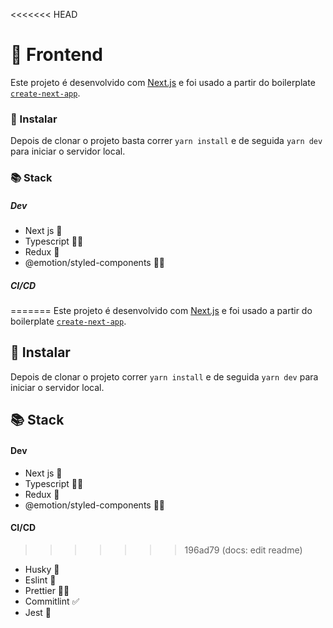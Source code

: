 <<<<<<< HEAD
# 🎨 Frontend

Este projeto é desenvolvido com [Next.js](https://nextjs.org/) e foi usado a partir do boilerplate [`create-next-app`](https://github.com/vercel/next.js/tree/canary/packages/create-next-app).

### 🚀 Instalar

Depois de clonar o projeto basta correr `yarn install` e de seguida `yarn dev` para iniciar o servidor local.

### 📚 Stack

##### Dev

-   Next js 🧠
-   Typescript 💪🏼
-   Redux 🔮
-   @emotion/styled-components 💅🏼

##### CI/CD

=======
Este projeto é desenvolvido com [Next.js](https://nextjs.org/) e foi usado a partir do boilerplate [`create-next-app`](https://github.com/vercel/next.js/tree/canary/packages/create-next-app).

## 🚀 Instalar

Depois de clonar o projeto correr `yarn install` e de seguida `yarn dev` para iniciar o servidor local.

## 📚 Stack

#### Dev

-   Next js 🧠
-   Typescript 💪🏼
-   Redux 🔮
-   @emotion/styled-components 💅🏼

#### CI/CD

>>>>>>> 196ad79 (docs: edit readme)
-   Husky 🐶
-   Eslint 📏
-   Prettier 💁‍♀️
-   Commitlint ✅
-   Jest 🔮
